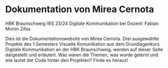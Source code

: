 # Dokumentation von Mirea Cernota

HBK Braunschweig
WS 23/24 
Digitale Kommunikation
bei Dozent: Fabian Morón Zifas

Dies ist die Dokumentationswebsite von Mirea Cernota. Drei ausgewählte Projekte des 1.Semesters Visuelle Komunikation aus dem Grundlagenkurs Digitale Kommunikation an der HBK Braunschweig, werden auf dieser Seite dargestellt und erläutert. Was waren die Themen, was wurde gelernt und wie lautet der Code hinter den Projekten? Finde es heraus!
